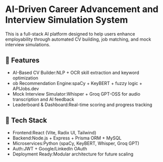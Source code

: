 # AI-Driven Career Advancement and Interview Simulation System  

This is a full-stack AI platform designed to help users enhance employability through automated CV building, job matching, and mock interview simulations.

## 🚀 Features
- AI-Based CV Builder:NLP + OCR skill extraction and keyword optimization  
- ob Recommendation Engine:spaCy + KeyBERT + fuzzy logic + APIJobs.dev  
- Mock Interview Simulator:Whisper + Groq GPT-OSS for audio transcription and AI feedback  
- Leaderboard & Dashboard:Real-time scoring and progress tracking  

## 🧠 Tech Stack
- Frontend:React (Vite, Radix UI, Tailwind)  
- Backend:Node.js + Express + Prisma ORM + MySQL  
- Microservices:Python (spaCy, KeyBERT, Whisper, Groq GPT)  
- Auth:JWT + Google/LinkedIn OAuth  
- Deployment Ready:Modular architecture for future scaling


